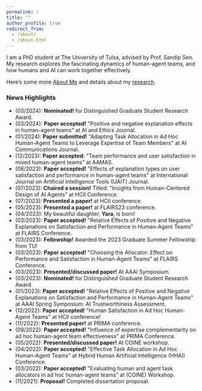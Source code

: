 ```yaml
---
permalink: /
title: ""
author_profile: true
redirect_from: 
  - /about/
  - /about.html
---
```


I am a PhD student at The University of Tulsa, advised by Prof. Sandip Sen.
My research explores the fascinating dynamics of human-agent teams,
and how humans and AI can work together effectively.

Here’s some more [About Me](https://sami-abai.github.io/aboutme/) 
and details about my [research](https://sami-abai.github.io/research/). 

### News Highlights
  * (03/2024): **Nominated!** for Distinguished Graduate Student Research Award.
  * (03/2024): **Paper accepted!** "Positive and negative explanation effects in human-agent teams" at AI and Ethics Journal.
  * (01/2024): **Paper submitted!** "Adapting Task Allocation in Ad Hoc Human-Agent Teams to Leverage Expertise of Team Members" at AI Communications Journal.
  * (12/2023): **Paper accepted:** "Team performance and user satisfaction in mixed human-agent teams" at AAMAS.   
  * (08/2023): **Paper accepted!** "Effects of explanation types on user satisfaction and performance in human-agent teams" at International Journal on Artificial Intelligence Tools (IJAIT) Journal.
  * (07/2023): **Chaired a session!** Titled: "Insights from Human-Centered Design of AI Agents" at HCII Conference.
  * (07/2023): **Presented a paper!** at HCII conference.
  * (05/2023): **Presented a paper!** at FLAIRS23 conference.
  * (04/2023): My beautiful daughter, **Yara**, is born!   
  * (03/2023): **Paper accepted!** "Relative Effects of Positive and Negative Explanations on Satisfaction and Performance in Human-Agent Teams" at FLAIRS Conference.   
  * (03/2023): **Fellowship!** Awarded the 2023 Graduate Summer Fellowship from TU! 
  * (03/2023): **Paper accepted!** "Choosing the Allocator: Effect on Performance and Satisfaction in Human-Agent Teams" at FLAIRS Conference.      
  * (03/2023): **Presented/discussed paper!**  At AAAI Symposium.
  * (03/2023): **Nominated!** for Distinguished Graduate Student Research Award.     
  * (01/2023): **Paper accepted!** "Relative Effects of Positive and Negative Explanations on Satisfaction and Performance in Human-Agent Teams" at AAAI Spring Symposium: AI Trustworthiness Assessment.
  * (12/2022): **Paper accepted!** "Human Satisfaction in Ad Hoc Human-Agent Teams" at HCII conference!
  * (11/2022): **Presented paper!** at PRIMA conference.
  * (09/2022): **Paper accepted!** "Influence of expertise complementarity on ad hoc human-agent team effectiveness" at PRIMA Conference.
  * (05/2022): **Presented/discussed paper!** At COINE workshop.
  * (04/2022): **Paper accepted!** "Effective Task Allocation in Ad Hoc Human-Agent Teams" at Hybrid Human Artificial Intelligence (HHAI) Conference.
  * (03/2022): **Paper accepted!** "Evaluating human and agent task allocators in ad hoc human-agent teams" at (COINE) Workshop.
  * (11/2021): **Proposal!** Completed dissertation proposal.